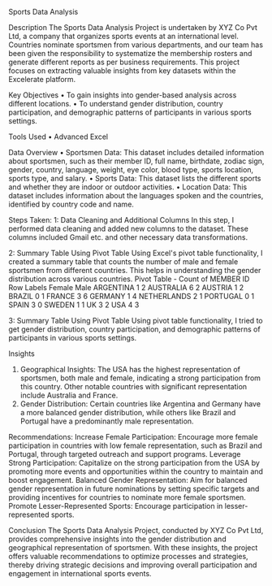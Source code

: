 Sports Data Analysis

Description
The Sports Data Analysis Project is undertaken by XYZ Co Pvt Ltd, a company that organizes sports events at an international level. Countries nominate sportsmen from various departments, and our team has been given the responsibility to systematize the membership rosters and generate different reports as per business requirements. This project focuses on extracting valuable insights from key datasets within the Excelerate platform.

Key Objectives
•	To gain insights into gender-based analysis across different locations.
•	To understand gender distribution, country participation, and demographic patterns of participants in various sports settings.

Tools Used
•	Advanced Excel

Data Overview
•	Sportsmen Data: This dataset includes detailed information about sportsmen, such as their member ID, full name, birthdate, zodiac sign, gender, country, language, weight, eye color, blood type, sports location, sports type, and salary.
•	Sports Data: This dataset lists the different sports and whether they are indoor or outdoor activities.
•	Location Data: This dataset includes information about the languages spoken and the countries, identified by country code and name.

Steps Taken:
1: Data Cleaning and Additional Columns
In this step, I performed data cleaning and added new columns to the dataset. These columns included Gmail etc. and other necessary data transformations.

2: Summary Table Using Pivot Table
Using Excel's pivot table functionality, I created a summary table that counts the number of male and female sportsmen from different countries. This helps in understanding the gender distribution across various countries. 
Pivot Table - Count of MEMBER ID
Row Labels	Female	Male
ARGENTINA	1	2
AUSTRALIA	6	2
AUSTRIA	1	2
BRAZIL	0	1
FRANCE	3	6
GERMANY	1	4
NETHERLANDS	2	1
PORTUGAL	0	1
SPAIN	3	0
SWEDEN	1	1
UK	3	2
USA	4	3

3: Summary Table Using Pivot Table
Using pivot table functionality, I tried to get gender distribution, country participation, and demographic patterns of participants in various sports settings.

Insights
1.	Geographical Insights: The USA has the highest representation of sportsmen, both male and female, indicating a strong participation from this country. Other notable countries with significant representation include Australia and France.
2.	Gender Distribution: Certain countries like Argentina and Germany have a more balanced gender distribution, while others like Brazil and Portugal have a predominantly male representation.

Recommendations:
Increase Female Participation: Encourage more female participation in countries with low female representation, such as Brazil and Portugal, through targeted outreach and support programs.
Leverage Strong Participation: Capitalize on the strong participation from the USA by promoting more events and opportunities within the country to maintain and boost engagement.
Balanced Gender Representation: Aim for balanced gender representation in future nominations by setting specific targets and providing incentives for countries to nominate more female sportsmen.
Promote Lesser-Represented Sports: Encourage participation in lesser-represented sports.

Conclusion
The Sports Data Analysis Project, conducted by XYZ Co Pvt Ltd, provides comprehensive insights into the gender distribution and geographical representation of sportsmen. With these insights, the project offers valuable recommendations to optimize processes and strategies, thereby driving strategic decisions and improving overall participation and engagement in international sports events.

